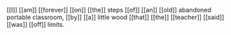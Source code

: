 [[I]] [[am]] [[forever]] [[on]] [[the]] steps [[of]] [[an]] [[old]] abandoned portable classroom, [[by]] [[a]] little wood [[that]] [[the]] [[teacher]] [[said]] [[was]] [[off]] limits.